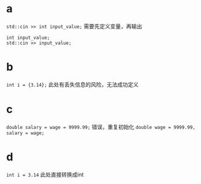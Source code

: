 # a
`std::cin >> int input_value;`
需要先定义变量，再输出
```
int input_value;
std::cin >> input_value;
```

# b
`int i = {3.14};`
此处有丢失信息的风险，无法成功定义

# c 
`double salary = wage = 9999.99;`
错误，重复初始化
`double wage = 9999.99, salary = wage;`

# d
`int i = 3.14` 
此处直接转换成int
